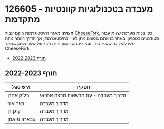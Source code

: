# 126605 - מעבדה בטכנולוגיות קוונטיות מתקדמת

**הערה**: מאגר ההיסטוגרמות הוקם עבור [CheeseFork](https://cheesefork.cf/), כלי בניית מערכת שעות עבור סטודנטים בטכניון. באתר בו אתם גולשים ניתן לעיין בהיסטוגרמות, אך הדרך היותר נוחה היא לעיין בהיסטוגרמות, ובמידע נוסף כגון חוות דעת של סטודנטים, באתר CheeseFork.

* [חורף 2022-2023](#202201)

<h2 id="202201">חורף 2022-2023</h2>

| איש סגל | תפקיד |
| ---- | ---- |
| בלנק אהרן | מדריך מעבדה - עם הרשאות מרצה אחראי |
| באר אור | מדריך מעבדה |
| קוגן דן | מדריך מעבדה |
| גבארה מואמן | מדריך מעבדה |

